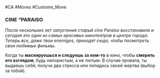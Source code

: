 #CA #Moves #Custome_Move

### CINE “PARAISO
*После нескольких лет запустения старый cine Paraíso восстановили и сегодня это один из самых красивых кинотеатров в центре города. Теперь все, даже твои enemigos, приходят сюда, чтобы посмотреть свои любимые фильмы.*

Когда ты **маскируешься и следуешь за кем-то** в кино, чтобы **смерить его взглядом**, будь напористым, а не лютым. В случае провала, ты выдаешь себя; получи два стресса или попадись своей жертва (выбор за тобой).